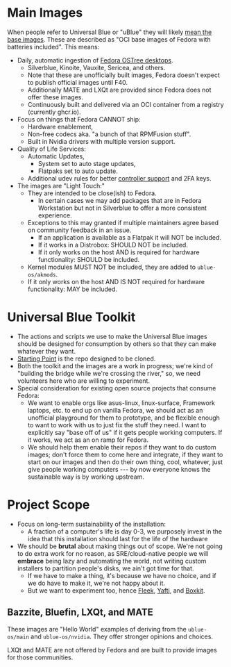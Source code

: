 # Main Images 

When people refer to Universal Blue or "uBlue" they will likely [mean the base images](https://github.com/ublue-os/main). These are described as "OCI base images of Fedora with batteries included". This means: 

- Daily, automatic ingestion of [Fedora OSTree desktops](https://quay.io/organization/fedora-ostree-desktops/).
    - Silverblue, Kinoite, Vauxite, Sericea, and others.
    - Note that these are unofficially built images, Fedora doesn't expect to publish official images until F40. 
    - Additionally MATE and LXQt are provided since Fedora does not offer these images.
    - Continuously built and delivered via an OCI container from a registry (currently ghcr.io).
- Focus on things that Fedora CANNOT ship:
    - Hardware enablement,
    - Non-free codecs aka. "a bunch of that RPMFusion stuff".
    - Built in Nvidia drivers with multiple version support.
- Quality of Life Services:
    - Automatic Updates,
      - System set to auto stage updates,
      - Flatpaks set to auto update.
    - Additional udev rules for better [controller support](https://github.com/ublue-os/config#udev-rules) and 2FA keys.
- The images are "Light Touch:"
    - They are intended to be close(ish) to Fedora.
      - In certain cases we may add packages that are in Fedora Workstation but not in Silverblue to offer a more consistent experience.     
    - Exceptions to this may granted if multiple maintainers agree based on community feedback in an issue.
      - If an application is available as a Flatpak it will NOT be included.
      - If it works in a Distrobox: SHOULD NOT be included.
      - If it only works on the host AND is required for hardware functionality: SHOULD be included.
    - Kernel modules MUST NOT be included, they are added to `ublue-os/akmods`.
    - If it only works on the host AND IS NOT required for hardware functionality: MAY be included.

# Universal Blue Toolkit

- The actions and scripts we use to make the Universal Blue images should be designed for consumption by others so that they can make whatever they want.
- [Starting Point](https://github.com/ublue-os/startingpoint) is the repo designed to be cloned.
- Both the toolkit and the images are a work in progress; we're kind of "building the bridge while we're crossing the river," so, we need volunteers here who are willing to experiment.
- Special consideration for existing open source projects that consume Fedora:
    - We want to enable orgs like asus-linux, linux-surface, Framework laptops, etc. to end up on vanilla Fedora, we should act as an unofficial playground for them to prototype, and be flexible enough to want to work with us to just fix the stuff they need. I want to explicitly say "base off of us" if it gets people working computers. If it works, we act as an on ramp for Fedora.
    - We should help them enable their repos if they want to do custom images; don't force them to come here and integrate, if they want to start on our images and then do their own thing, cool, whatever, just give people working computers --- by now everyone knows the sustainable way is by working upstream.

# Project Scope

- Focus on long-term sustainability of the installation:
    - A fraction of a computer's life is day 0-3, we purposely invest in the idea that this installation should last for the life of the hardware
- We should be **brutal** about making things out of scope. We're not going to do extra work for no reason, as SRE/cloud-native people we will **embrace** being lazy and automating the world, not writing custom installers to partition people's disks, we ain't got time for that.
    - If we have to make a thing, it's because we have no choice, and if we do have to make it, we're not happy about it.
    - But we want to experiment too, hence [Fleek](https://getfleek.dev/), [Yafti](https://github.com/ublue-os/yafti), and [Boxkit](https://github.com/ublue-os/boxkit).

## Bazzite, Bluefin, LXQt, and MATE

These images are "Hello World" examples of deriving from the `ublue-os/main` and `ublue-os/nvidia`. They offer stronger opinions and choices.

LXQt and MATE are not offered by Fedora and are built to provide images for those communities.
